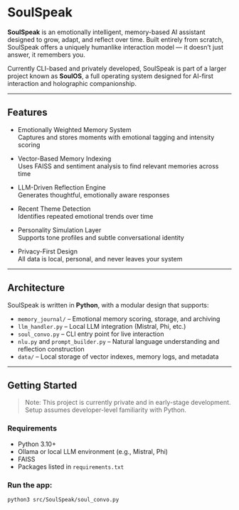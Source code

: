 # SoulSpeak

**SoulSpeak** is an emotionally intelligent, memory-based AI assistant designed to grow, adapt, and reflect over time. Built entirely from scratch, SoulSpeak offers a uniquely humanlike interaction model — it doesn’t just answer, it remembers you.

Currently CLI-based and privately developed, SoulSpeak is part of a larger project known as **SoulOS**, a full operating system designed for AI-first interaction and holographic companionship.

---

## Features

- Emotionally Weighted Memory System  
  Captures and stores moments with emotional tagging and intensity scoring

- Vector-Based Memory Indexing  
  Uses FAISS and sentiment analysis to find relevant memories across time

- LLM-Driven Reflection Engine  
  Generates thoughtful, emotionally aware responses

- Recent Theme Detection  
  Identifies repeated emotional trends over time

- Personality Simulation Layer  
  Supports tone profiles and subtle conversational identity

- Privacy-First Design  
  All data is local, personal, and never leaves your system

---

## Architecture

SoulSpeak is written in **Python**, with a modular design that supports:

- `memory_journal/` – Emotional memory scoring, storage, and archiving  
- `llm_handler.py` – Local LLM integration (Mistral, Phi, etc.)  
- `soul_convo.py` – CLI entry point for live interaction  
- `nlu.py` and `prompt_builder.py` – Natural language understanding and reflection construction  
- `data/` – Local storage of vector indexes, memory logs, and metadata  

---

## Getting Started

> Note: This project is currently private and in early-stage development. Setup assumes developer-level familiarity with Python.

### Requirements
- Python 3.10+
- Ollama or local LLM environment (e.g., Mistral, Phi)
- FAISS
- Packages listed in `requirements.txt`

### Run the app:

```bash
python3 src/SoulSpeak/soul_convo.py